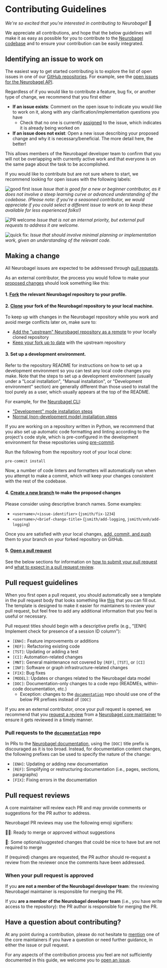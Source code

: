# Contributing Guidelines

*We're so excited that you're interested in contributing to Neurobagel!* :partying_face:

We appreciate all contributions, and hope that the below guidelines will make it as easy as possible for you to contribute to the [Neurobagel codebase](https://github.com/neurobagel) and to ensure your contribution can be easily integrated.

## Identifying an issue to work on

The easiest way to get started contributing is to explore the list of open issues in one of our [GitHub repositories](https://github.com/orgs/neurobagel/repositories). 
For example, see the [open issues for the Neurobagel API](https://github.com/neurobagel/api/issues).

Regardless of if you would like to contribute a feature, bug fix, or another type of change, we recommend that you first either

- **If an issue exists**: 
Comment on the open issue to indicate you would like to work on it, along with any clarification/implementation questions you have
    - Check that no one is currently [assigned](https://docs.github.com/en/issues/tracking-your-work-with-issues/assigning-issues-and-pull-requests-to-other-github-users) to the issue, 
    which indicates it is already being worked on
- **If an issue does not exist**: 
Open a new issue describing your proposed change and why it is necessary/beneficial. 
The more detail here, the better!

This allows members of the Neurobagel developer team to confirm that you will not be overlapping with currently active work and that everyone is on the same page about the task to be accomplished.

If you would like to contribute but are not sure where to start, we recommend looking for open issues with the following labels:

![good first issue](https://img.shields.io/github/labels/neurobagel/planning/good%20first%20issue) 
*Issue that is good for a new or beginner contributor, as it does not involve a steep learning curve or advanced understanding of the codebase.
(Please note: if you're a seasoned contributor, we would appreciate if you could select a different issue to work on to keep these available for less experienced folks!)*
 
![PR welcome](https://img.shields.io/github/labels/neurobagel/planning/PR%20welcome) 
*Issue that is not an internal priority, but external pull requests to address it are welcome.*

![quick fix](https://img.shields.io/github/labels/neurobagel/planning/quick%20fix): 
*Issue that should involve minimal planning or implementation work, given an understanding of the relevant code.*

## Making a change

All Neurobagel issues are expected to be addressed through [pull requests](https://docs.github.com/en/pull-requests/collaborating-with-pull-requests/proposing-changes-to-your-work-with-pull-requests/about-pull-requests).

As an external contributor, the process you would follow to make your [proposed changes](#identifying-an-issue-to-work-on) should look something like this:

#### 1. [Fork](https://docs.github.com/en/pull-requests/collaborating-with-pull-requests/working-with-forks/fork-a-repo) the relevant Neurobagel repository to your profile.

#### 2. [Clone](https://docs.github.com/en/pull-requests/collaborating-with-pull-requests/working-with-forks/fork-a-repo#cloning-your-forked-repository) your fork of the Neurobagel repository to your local machine.

To keep up with changes in the Neurobagel repository while you work and avoid merge conflicts later on, make sure to:

- [Add the "upstream" Neurobagel repository as a remote](https://docs.github.com/en/pull-requests/collaborating-with-pull-requests/working-with-forks/fork-a-repo#configuring-git-to-sync-your-fork-with-the-upstream-repository) to your locally cloned repository
- [Keep your fork up to date](https://docs.github.com/en/pull-requests/collaborating-with-pull-requests/working-with-forks/syncing-a-fork#syncing-a-fork-branch-from-the-command-line) with the upstream repository

#### 3. Set up a development environment.
Refer to the repository README for instructions on how to set up a development environment so you can test any local code changes you make.
Note that the steps to set up a development environment (usually under a "Local installation", "Manual installation", or "Development environment" section) are generally different than those used to install the tool purely as a user, which usually appears at the top of the README.

For example, for the [Neurobagel CLI](https://github.com/neurobagel/bagel-cli):

- ["Development" mode installation steps](https://github.com/neurobagel/bagel-cli?tab=readme-ov-file#installation)
- [Normal (non-development mode) installation steps](https://github.com/neurobagel/bagel-cli?tab=readme-ov-file#development-environment)

If you are working on a repository written in Python, we recommend that you also set up automatic code formatting and linting according to the project's code style, 
which is pre-configured in the development environment for these repositories using [pre-commit](https://pre-commit.com/).

Run the following from the repository root of your local clone:
```bash
pre-commit install
```

Now, a number of code linters and formatters will automatically run when you attempt to make a commit, which will keep your changes consistent with the rest of the codebase.

#### 4. [Create a new branch](https://help.github.com/articles/creating-and-deleting-branches-within-your-repository/) to make the proposed changes
Please consider using descriptive branch names. Some examples:

- `<username>/<issue-identifier>` (`jsmith/fix-1234`)
- `<username>/<brief-change-title>` (`jsmith/add-logging`, `jsmith/enh/add-logging`)

Once you are satisfied with your local changes, [add, commit, and push](https://docs.github.com/en/repositories/working-with-files/managing-files/adding-a-file-to-a-repository#adding-a-file-to-a-repository-using-the-command-line) them to your branch on your forked repository on GitHub. 

#### 5. [Open a pull request](https://docs.github.com/en/pull-requests/collaborating-with-pull-requests/proposing-changes-to-your-work-with-pull-requests/creating-a-pull-request-from-a-fork)
See the below sections for information on [how to submit your pull request](#pull-request-guidelines) and [what to expect in a pull request review](#pull-request-reviews).

## Pull request guidelines

When you first open a pull request, you should automatically see a template in the pull request body that looks something like [this](https://github.com/neurobagel/.github/blob/main/.github/pull_request_template.md?plain=1) that you can fill out.
The template is designed to make it easier for maintainers to review your pull request, but feel free to add any additional information that you feel is useful or necessary.

Pull request titles should begin with a descriptive prefix (e.g., "[ENH] Implement check for presence of a session ID column"):

- `[ENH]:` Feature improvements or additions
- `[REF]:` Refactoring existing code
- `[TST]`: Updating or adding a test
- `[CI]`: Automation-related changes
- `[MNT]`: General maintenance not covered by `[REF]`, `[TST]`, or `[CI]`
- `[INF]`: Software or graph infrastructure-related changes
- `[FIX]`: Bug fixes
- `[MODEL]`: Updates or changes related to the Neurobagel data model
- `[DOC]`: Documentation-only changes to a code repo (READMEs, within-code documentation, etc.) 
    - Exception: changes to the [`documentation`](https://github.com/neurobagel/documentation) repo should use one of the below PR prefixes instead of `[DOC]`

If you are an external contributor, once your pull request is opened,
we recommend that you [request a review](https://docs.github.com/en/pull-requests/collaborating-with-pull-requests/proposing-changes-to-your-work-with-pull-requests/requesting-a-pull-request-review) from a [Neurobagel core maintainer](http://127.0.0.1:8000/contributing/team/#developers) to ensure it gets reviewed in a timely manner.

### Pull requests to the [`documentation`](https://github.com/neurobagel/documentation) repo
In PRs to the [Neurobagel documentation](https://github.com/neurobagel/documentation), using the `[DOC]` title prefix is discouraged as it is too broad. 
Instead, for documentation content changes, the following prefixes can be used to specify the nature of the change:

- `[ENH]`: Updating or adding new documentation
- `[REF]`: Simplifying or restructuring documentation (i.e., pages, sections, paragraphs)
- `[FIX]`: Fixing errors in the documentation

## Pull request reviews
A core maintainer will review each PR and may provide comments or suggestions for the PR author to address.

Neurobagel PR reviews may use the following emoji signifiers:

:cook:: Ready to merge or approved without suggestions

:cherries:: Some optional/suggested changes that could be nice to have but are not required to merge

If (required) changes are requested, the PR author should re-request a review from the reviewer once the comments have been addressed.

### When your pull request is approved
If you **are not a member of the Neurobagel developer team**: the reviewing Neurobagel maintainer is responsible for merging the PR.

If you **are a member of the Neurobagel developer team** (i.e., you have write access to the repository): the PR author is responsible for merging the PR.

## Have a question about contributing?
At any point during a contribution, 
please do not hesitate to [mention](https://docs.github.com/en/get-started/writing-on-github/getting-started-with-writing-and-formatting-on-github/basic-writing-and-formatting-syntax#mentioning-people-and-teams) one of the core maintainers if you have a question or need further guidance, 
in either the issue or pull request.

For any aspects of the contribution process you feel are not sufficiently documented in this guide, we welcome you to [open an issue](https://github.com/neurobagel/documentation/issues).

